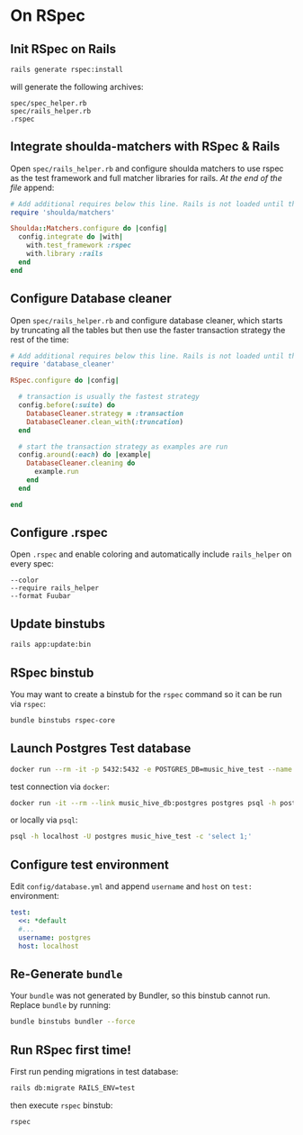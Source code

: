 # On RSpec

## Init RSpec on Rails

```bash
rails generate rspec:install
```

will generate the following archives:

```
spec/spec_helper.rb
spec/rails_helper.rb
.rspec
```


## Integrate shoulda-matchers with RSpec & Rails
Open `spec/rails_helper.rb` and configure shoulda matchers to use rspec as the test framework and full matcher libraries for rails. *At the end of the file* append:

```ruby
# Add additional requires below this line. Rails is not loaded until this point!
require 'shoulda/matchers'

Shoulda::Matchers.configure do |config|
  config.integrate do |with|
    with.test_framework :rspec
    with.library :rails
  end
end
```

## Configure Database cleaner
Open `spec/rails_helper.rb` and configure database cleaner, which starts by truncating all the tables but then use the faster transaction strategy the rest of the time:

```ruby
# Add additional requires below this line. Rails is not loaded until this point!
require 'database_cleaner'

RSpec.configure do |config|

  # transaction is usually the fastest strategy	
  config.before(:suite) do
    DatabaseCleaner.strategy = :transaction
    DatabaseCleaner.clean_with(:truncation)
  end

  # start the transaction strategy as examples are run
  config.around(:each) do |example|
    DatabaseCleaner.cleaning do
      example.run
    end
  end

end
```

## Configure .rspec
Open `.rspec` and enable coloring and automatically include `rails_helper` on every spec:
```
--color
--require rails_helper
--format Fuubar
```

## Update binstubs
```bash
rails app:update:bin
```

## RSpec binstub
You may want to create a binstub for the `rspec` command so it can be run via `rspec`:
```bash
bundle binstubs rspec-core
```

## Launch Postgres Test database
```bash
docker run --rm -it -p 5432:5432 -e POSTGRES_DB=music_hive_test --name music_hive_db postgres:9.5-alpine
```

test connection via `docker`:

```bash
docker run -it --rm --link music_hive_db:postgres postgres psql -h postgres -U postgres music_hive_test -c 'select 1;'
```

or locally via `psql`:

```bash
psql -h localhost -U postgres music_hive_test -c 'select 1;'
```

## Configure test environment
Edit `config/database.yml` and append `username` and `host` on `test:` environment:
```yml
test:
  <<: *default
  #...
  username: postgres
  host: localhost
```

## Re-Generate `bundle`
Your `bundle` was not generated by Bundler, so this binstub cannot run. Replace `bundle` by running:
```bash
bundle binstubs bundler --force
```

## Run RSpec first time!
First run pending migrations in test database:

```bash
rails db:migrate RAILS_ENV=test
```

then execute `rspec` binstub:

```bash
rspec
```
